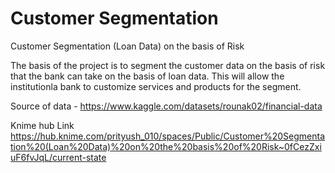 # Customer Segmentation
Customer Segmentation (Loan Data) on the basis of Risk

The basis of the project is to segment the customer data on the basis of risk that the bank can take on the basis of loan data. This will allow the institutionla bank to customize services and products for the segment.

Source of data -  https://www.kaggle.com/datasets/rounak02/financial-data

Knime hub Link https://hub.knime.com/prityush_010/spaces/Public/Customer%20Segmentation%20(Loan%20Data)%20on%20the%20basis%20of%20Risk~0fCezZxiuF6fvJqL/current-state
